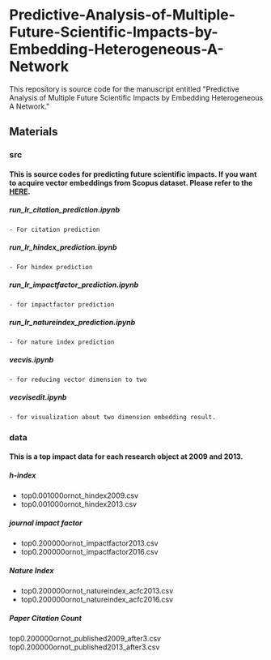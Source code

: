 # Predictive-Analysis-of-Multiple-Future-Scientific-Impacts-by-Embedding-Heterogeneous-A-Network

This repository is source code for the manuscript entitled "Predictive Analysis of Multiple Future Scientific Impacts by Embedding Heterogeneous A Network."

## Materials
### src
#### This is source codes for predicting future scientific impacts. If you want to acquire vector embeddings from Scopus dataset. Please refer to the [HERE](https://bitbucket.org/m-ochi/ptemanylayers/src/master/).
  ##### run_lr_citation_prediction.ipynb
    - For citation prediction
  ##### run_lr_hindex_prediction.ipynb
    - For hindex prediction
  ##### run_lr_impactfactor_prediction.ipynb
    - for impactfactor prediction
  ##### run_lr_natureindex_prediction.ipynb
    - for nature index prediction
  ##### vecvis.ipynb
    - for reducing vector dimension to two
  ##### vecvisedit.ipynb
    - for visualization about two dimension embedding result.
    
### data
#### This is a top impact data for each research object at 2009 and 2013.
##### h-index
  - top0.001000ornot_hindex2009.csv
  - top0.001000ornot_hindex2013.csv
##### journal impact factor
  - top0.200000ornot_impactfactor2013.csv
  - top0.200000ornot_impactfactor2016.csv
##### Nature Index
  - top0.200000ornot_natureindex_acfc2013.csv
  - top0.200000ornot_natureindex_acfc2016.csv
##### Paper Citation Count
top0.200000ornot_published2009_after3.csv
top0.200000ornot_published2013_after3.csv


